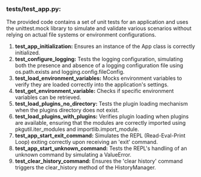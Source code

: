 ### tests/test_app.py: ###
The provided code contains a set of unit tests for an application and uses the unittest.mock library to simulate and validate various scenarios without relying on actual file systems or environment configurations.

1) **test_app_initialization:** Ensures an instance of the App class is correctly initialized.
2) **test_configure_logging:** Tests the logging configuration, simulating both the presence and absence of a logging configuration file using os.path.exists and logging.config.fileConfig.
3) **test_load_environment_variables:** Mocks environment variables to verify they are loaded correctly into the application's settings.
4) **test_get_environment_variable:** Checks if specific environment variables can be retrieved.
5) **test_load_plugins_no_directory:** Tests the plugin loading mechanism when the plugins directory does not exist.
6) **test_load_plugins_with_plugins:** Verifies plugin loading when plugins are available, ensuring that the modules are correctly imported using pkgutil.iter_modules and importlib.import_module.
7) **test_app_start_exit_command:** Simulates the REPL (Read-Eval-Print Loop) exiting correctly upon receiving an 'exit' command.
8) **test_app_start_unknown_command:** Tests the REPL's handling of an unknown command by simulating a ValueError.
9) **test_clear_history_command:** Ensures the 'clear history' command triggers the clear_history method of the HistoryManager.
